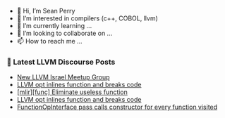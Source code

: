 - 👋 Hi, I’m Sean Perry
- 👀 I’m interested in compilers (c++, COBOL, llvm)
- 🌱 I’m currently learning ...
- 💞️ I’m looking to collaborate on ...
- 📫 How to reach me ...

<!---
s66perry/s66perry is a ✨ special ✨ repository because its `README.md` (this file) appears on your GitHub profile.
You can click the Preview link to take a look at your changes.
--->
### 📕 Latest LLVM Discourse Posts

<!-- DISCOURSE-LLVM:START -->
- [New LLVM Israel Meetup Group](https://discourse.llvm.org/t/new-llvm-israel-meetup-group/83578#post_1)
- [LLVM opt inlines function and breaks code](https://discourse.llvm.org/t/llvm-opt-inlines-function-and-breaks-code/83573#post_5)
- [[mlir][func] Eliminate useless function](https://discourse.llvm.org/t/mlir-func-eliminate-useless-function/83559#post_2)
- [LLVM opt inlines function and breaks code](https://discourse.llvm.org/t/llvm-opt-inlines-function-and-breaks-code/83573#post_4)
- [FunctionOpInterface pass calls constructor for every function visited](https://discourse.llvm.org/t/functionopinterface-pass-calls-constructor-for-every-function-visited/83575#post_1)
<!-- DISCOURSE-LLVM:END -->
